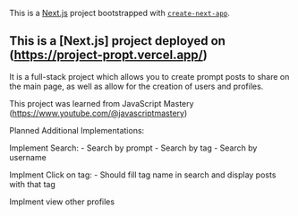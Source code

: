 This is a [Next.js](https://nextjs.org/) project bootstrapped with [`create-next-app`](https://github.com/vercel/next.js/tree/canary/packages/create-next-app).

## This is a [Next.js] project deployed on (https://project-propt.vercel.app/)

It is a full-stack project which allows you to create prompt posts to share on the main page, as well as allow for the creation of users and profiles.

This project was learned from JavaScript Mastery (https://www.youtube.com/@javascriptmastery)

Planned Additional Implementations:

Implement Search:
    - Search by prompt
    - Search by tag
    - Search by username

Implment Click on tag:
    - Should fill tag name in search and display
      posts with that tag

Implment view other profiles